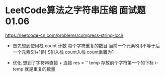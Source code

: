# LeetCode算法之字符串压缩  面试题 01.06
https://leetcode-cn.com/problems/compress-string-lcci/

- 首先想到使用栈 
    count 计数  每个字符重复的数目
    当前一个元素S[i]不等于后一个元素S[i+1]时 
    S[i]入栈   count入栈   count重置为1
    
- 优化
    想到了字符串直接 + 连接  res = ''
    temp 存放前个字符第一个的下标  i-temp  就是重复的数量